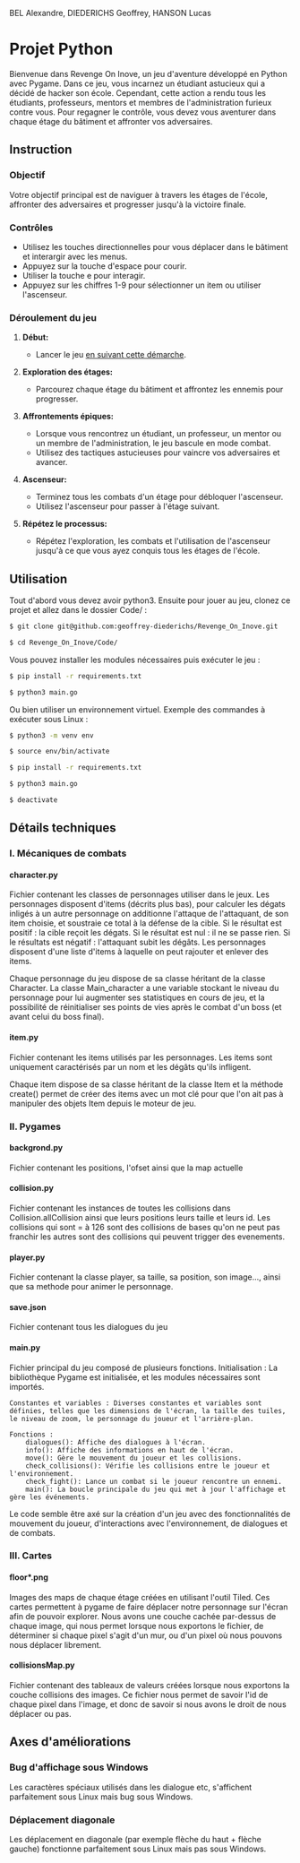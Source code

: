 BEL Alexandre, DIEDERICHS Geoffrey, HANSON Lucas

# Projet Python

Bienvenue dans Revenge On Inove, un jeu d'aventure développé en Python avec Pygame. Dans ce jeu, vous incarnez un étudiant astucieux qui a décidé de hacker son école. Cependant, cette action a rendu tous les étudiants, professeurs, mentors et membres de l'administration furieux contre vous. Pour regagner le contrôle, vous devez vous aventurer dans chaque étage du bâtiment et affronter vos adversaires.

## Instruction

### Objectif
Votre objectif principal est de naviguer à travers les étages de l'école, affronter des adversaires et progresser jusqu'à la victoire finale.

### Contrôles
- Utilisez les touches directionnelles pour vous déplacer dans le bâtiment et interargir avec les menus.
- Appuyez sur la touche d'espace pour courir.
- Utiliser la touche e pour interagir.
- Appuyez sur les chiffres 1-9 pour sélectionner un item ou utiliser l'ascenseur.

### Déroulement du jeu
1. **Début:**
   - Lancer le jeu [en suivant cette démarche](#utilisation).

2. **Exploration des étages:**
   - Parcourez chaque étage du bâtiment et affrontez les ennemis pour progresser.

3. **Affrontements épiques:**
   - Lorsque vous rencontrez un étudiant, un professeur, un mentor ou un membre de l'administration, le jeu bascule en mode combat.
   - Utilisez des tactiques astucieuses pour vaincre vos adversaires et avancer.

4. **Ascenseur:**
   - Terminez tous les combats d'un étage pour débloquer l'ascenseur.
   - Utilisez l'ascenseur pour passer à l'étage suivant.

5. **Répétez le processus:**
   - Répétez l'exploration, les combats et l'utilisation de l'ascenseur jusqu'à ce que vous ayez conquis tous les étages de l'école.

## Utilisation

Tout d'abord vous devez avoir python3. Ensuite pour jouer au jeu, clonez ce projet et allez dans le dossier Code/ :

```bash
$ git clone git@github.com:geoffrey-diederichs/Revenge_On_Inove.git

$ cd Revenge_On_Inove/Code/
```

Vous pouvez installer les modules nécessaires puis exécuter le jeu :

```bash
$ pip install -r requirements.txt

$ python3 main.go
```

Ou bien utiliser un environnement virtuel. Exemple des commandes à exécuter sous Linux :

```bash
$ python3 -m venv env

$ source env/bin/activate

$ pip install -r requirements.txt

$ python3 main.go

$ deactivate
```

## Détails techniques

### I. Mécaniques de combats

#### character.py

Fichier contenant les classes de personnages utiliser dans le jeux. Les personnages disposent d'items (décrits plus bas), pour calculer les dégats inligés à un autre personnage on additionne l'attaque de l'attaquant, de son item choisie, et soustraie ce total à la défense de la cible. Si le résultat est positif : la cible reçoit les dégats. Si le résultat est nul : il ne se passe rien. Si le résultats est négatif : l'attaquant subit les dégâts. Les personnages disposent d'une liste d'items à laquelle on peut rajouter et enlever des items.

Chaque personnage du jeu dispose de sa classe héritant de la classe Character. La classe Main_character a une variable stockant le niveau du personnage pour lui augmenter ses statistiques en cours de jeu, et la possibilité de réinitialiser ses points de vies après le combat d'un boss (et avant celui du boss final).

#### item.py

Fichier contenant les items utilisés par les personnages. Les items sont uniquement caractérisés par un nom et les dégâts qu'ils infligent. 

Chaque item dispose de sa classe héritant de la classe Item et la méthode create() permet de créer des items avec un mot clé pour que l'on ait pas à manipuler des objets Item depuis le moteur de jeu.

### II. Pygames

#### backgrond.py

Fichier contenant les positions, l'ofset ainsi que la map actuelle 

#### collision.py

Fichier contenant les instances de toutes les collisions dans Collision.allCollision ainsi que leurs positions leurs taille et leurs id.
Les collisions qui sont = à 126 sont des collisions de bases qu'on ne peut pas franchir les autres sont des collisions qui peuvent trigger des evenements.

#### player.py

Fichier contenant la classe player, sa taille, sa position, son image..., ainsi que sa methode pour animer le personnage.

#### save.json

Fichier contenant tous les dialogues du jeu

#### main.py 

Fichier principal du jeu composé de plusieurs fonctions.
    Initialisation : La bibliothèque Pygame est initialisée, et les modules nécessaires sont importés.

    Constantes et variables : Diverses constantes et variables sont définies, telles que les dimensions de l'écran, la taille des tuiles, le niveau de zoom, le personnage du joueur et l'arrière-plan.

    Fonctions :
        dialogues(): Affiche des dialogues à l'écran.
        info(): Affiche des informations en haut de l'écran.
        move(): Gère le mouvement du joueur et les collisions.
        check_collisions(): Vérifie les collisions entre le joueur et l'environnement.
        check_fight(): Lance un combat si le joueur rencontre un ennemi.
        main(): La boucle principale du jeu qui met à jour l'affichage et gère les événements.

Le code semble être axé sur la création d'un jeu avec des fonctionnalités de mouvement du joueur, d'interactions avec l'environnement, de dialogues et de combats.

### III. Cartes

#### floor*.png

Images des maps de chaque étage créées en utilisant l'outil Tiled. Ces cartes permettent à pygame de faire déplacer notre personnage sur l'écran afin de pouvoir explorer. Nous avons une couche cachée par-dessus de chaque image, qui nous permet lorsque nous exportons le fichier, de déterminer si chaque pixel s'agit d'un mur, ou d'un pixel où nous pouvons nous déplacer librement.

#### collisionsMap.py

Fichier contenant des tableaux de valeurs créées lorsque nous exportons la couche collisions des images. Ce fichier nous permet de savoir l'id de chaque pixel dans l'image, et donc de savoir si nous avons le droit de nous déplacer ou pas.

## Axes d'améliorations

### Bug d'affichage sous Windows

Les caractères spéciaux utilisés dans les dialogue etc, s'affichent parfaitement sous Linux mais bug sous Windows.

### Déplacement diagonale

Les déplacement en diagonale (par exemple flèche du haut + flèche gauche) fonctionne parfaitement sous Linux mais pas sous Windows.
